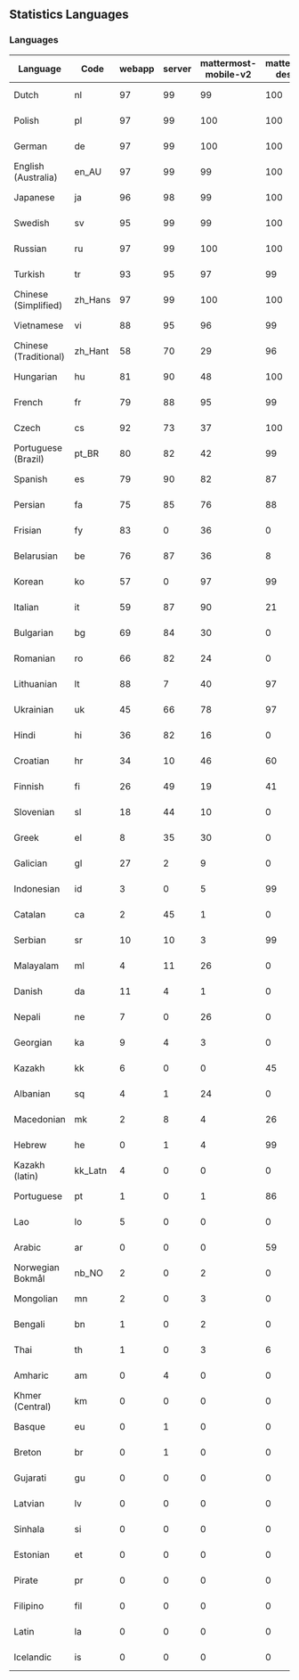 ## Statistics Languages ##
###  Languages  ###
|Language|Code|webapp|server|mattermost-mobile-v2|mattermost-desktop|playbook-webapp|calls-webapp|Total|Last Modified|
|---|---|---|---|---|---|---|---|---|---|
|Dutch|nl| 97| 99| 99| 100| 0| 100| 98|2024-02-16T20:50:24.985643Z|
|Polish|pl| 97| 99| 100| 100| 0| 100| 98|2024-02-16T20:50:30.326930Z|
|German|de| 97| 99| 100| 100| 0| 100| 98|2024-02-16T20:47:52.375469Z|
|English (Australia)|en_AU| 97| 99| 99| 100| 0| 0| 98|2024-02-16T20:48:00.988990Z|
|Japanese|ja| 96| 98| 99| 100| 0| 100| 97|2024-02-16T20:49:18.473378Z|
|Swedish|sv| 95| 99| 99| 100| 0| 91| 97|2024-02-16T20:51:15.027581Z|
|Russian|ru| 97| 99| 100| 100| 0| 70| 95|2024-02-16T20:50:52.812171Z|
|Turkish|tr| 93| 95| 97| 99| 0| 91| 94|2024-02-16T20:51:23.313633Z|
|Chinese (Simplified)|zh_Hans| 97| 99| 100| 100| 0| 100| 93|2024-02-16T20:51:36.746986Z|
|Vietnamese|vi| 88| 95| 96| 99| 0| 91| 91|2024-02-16T20:51:33.038443Z|
|Chinese (Traditional)|zh_Hant| 58| 70| 29| 96| 0| 15| 87|2024-02-16T20:51:41.943922Z|
|Hungarian|hu| 81| 90| 48| 100| 0| 0| 81|2024-02-16T20:49:01.037332Z|
|French|fr| 79| 88| 95| 99| 0| 53| 80|2024-02-16T20:48:30.096329Z|
|Czech|cs| 92| 73| 37| 100| 0| 100| 77|2024-02-16T20:47:43.478307Z|
|Portuguese (Brazil)|pt_BR| 80| 82| 42| 99| 0| 91| 77|2024-02-16T20:50:38.958666Z|
|Spanish|es| 79| 90| 82| 87| 0| 26| 77|2024-02-16T20:48:04.929309Z|
|Persian|fa| 75| 85| 76| 88| 0| 0| 73|2024-02-16T20:48:17.717729Z|
|Frisian|fy| 83| 0| 36| 0| 0| 0| 72|2024-02-16T20:48:34.419157Z|
|Belarusian|be| 76| 87| 36| 8| 0| 0| 72|2024-02-16T20:47:20.845712Z|
|Korean|ko| 57| 0| 97| 99| 0| 91| 68|2024-02-16T20:49:38.822241Z|
|Italian|it| 59| 87| 90| 21| 0| 22| 68|2024-02-16T20:49:13.786488Z|
|Bulgarian|bg| 69| 84| 30| 0| 0| 0| 67|2024-02-16T20:47:24.930078Z|
|Romanian|ro| 66| 82| 24| 0| 0| 0| 64|2024-02-16T20:50:47.598819Z|
|Lithuanian|lt| 88| 7| 40| 97| 0| 81| 62|2024-02-16T20:49:53.851963Z|
|Ukrainian|uk| 45| 66| 78| 97| 0| 0| 56|2024-02-16T20:51:27.637254Z|
|Hindi|hi| 36| 82| 16| 0| 0| 0| 45|2024-02-16T20:48:52.162605Z|
|Croatian|hr| 34| 10| 46| 60| 0| 100| 35|2024-02-16T20:48:56.115886Z|
|Finnish|fi| 26| 49| 19| 41| 0| 0| 32|2024-02-16T20:48:21.551852Z|
|Slovenian|sl| 18| 44| 10| 0| 0| 0| 22|2024-02-16T20:51:02.329555Z|
|Greek|el| 8| 35| 30| 0| 0| 0| 17|2024-02-16T20:47:56.610900Z|
|Galician|gl| 27| 2| 9| 0| 0| 0| 17|2024-02-16T20:48:39.128546Z|
|Indonesian|id| 3| 0| 5| 99| 0| 0| 14|2024-02-16T20:49:05.009366Z|
|Catalan|ca| 2| 45| 1| 0| 0| 0| 13|2024-02-16T20:47:38.522831Z|
|Serbian|sr| 10| 10| 3| 99| 0| 0| 12|2024-02-16T20:51:10.832665Z|
|Malayalam|ml| 4| 11| 26| 0| 0| 0| 9|2024-02-16T20:50:07.096532Z|
|Danish|da| 11| 4| 1| 0| 0| 0| 8|2024-02-16T20:47:47.473609Z|
|Nepali|ne| 7| 0| 26| 0| 0| 0| 7|2024-02-16T20:50:20.084433Z|
|Georgian|ka| 9| 4| 3| 0| 0| 0| 7|2024-02-16T20:49:22.705283Z|
|Kazakh|kk| 6| 0| 0| 45| 0| 0| 6|2024-02-16T20:49:30.618636Z|
|Albanian|sq| 4| 1| 24| 0| 0| 0| 5|2024-02-16T20:51:06.551790Z|
|Macedonian|mk| 2| 8| 4| 26| 0| 0| 5|2024-02-16T20:50:02.071359Z|
|Hebrew|he| 0| 1| 4| 99| 0| 0| 4|2024-02-16T20:48:47.749523Z|
|Kazakh (latin)|kk_Latn| 4| 0| 0| 0| 0| 0| 4|2024-02-16T20:49:26.909826Z|
|Portuguese|pt| 1| 0| 1| 86| 0| 0| 3|2024-02-16T20:50:43.083000Z|
|Lao|lo| 5| 0| 0| 0| 0| 0| 3|2024-02-16T20:49:47.846475Z|
|Arabic|ar| 0| 0| 0| 59| 0| 0| 2|2024-02-16T20:47:16.202926Z|
|Norwegian Bokmål|nb_NO| 2| 0| 2| 0| 0| 0| 2|2024-02-16T20:50:15.768589Z|
|Mongolian|mn| 2| 0| 3| 0| 0| 0| 2|2024-02-16T20:50:11.092525Z|
|Bengali|bn| 1| 0| 2| 0| 0| 0| 1|2024-02-16T20:47:29.511364Z|
|Thai|th| 1| 0| 3| 6| 0| 0| 1|2024-02-16T20:51:19.156433Z|
|Amharic|am| 0| 4| 0| 0| 0| 0| 1|2024-02-16T20:47:12.368155Z|
|Khmer (Central)|km| 0| 0| 0| 0| 0| 0| 0|2024-02-16T20:49:35.107036Z|
|Basque|eu| 0| 1| 0| 0| 0| 0| 0|2024-02-16T20:48:13.501082Z|
|Breton|br| 0| 1| 0| 0| 0| 0| 0|2024-02-16T20:47:34.104794Z|
|Gujarati|gu| 0| 0| 0| 0| 0| 0| 0|2024-02-16T20:48:43.557363Z|
|Latvian|lv| 0| 0| 0| 0| 0| 0| 0|2024-02-16T20:49:57.656992Z|
|Sinhala|si| 0| 0| 0| 0| 0| 0| 0|2024-02-16T20:50:58.057854Z|
|Estonian|et| 0| 0| 0| 0| 0| 0| 0|2024-02-16T20:48:09.589022Z|
|Pirate|pr| 0| 0| 0| 0| 0| 0| 0|2024-02-16T20:50:34.314360Z|
|Filipino|fil| 0| 0| 0| 0| 0| 0| 0|2024-02-16T20:48:25.914471Z|
|Latin|la| 0| 0| 0| 0| 0| 0| 0|2024-02-16T20:49:43.275262Z|
|Icelandic|is| 0| 0| 0| 0| 0| 0| 0|2024-02-16T20:49:09.433428Z|
